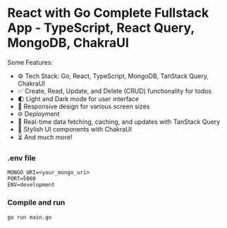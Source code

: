 # React with Go Complete Fullstack App - TypeScript, React Query, MongoDB, ChakraUI

Some Features:

-   ⚙️ Tech Stack: Go, React, TypeScript, MongoDB, TanStack Query, ChakraUI
-   ✅ Create, Read, Update, and Delete (CRUD) functionality for todos
-   🌓 Light and Dark mode for user interface
-   📱 Responsive design for various screen sizes
-   🌐 Deployment
-   🔄 Real-time data fetching, caching, and updates with TanStack Query
-   🎨 Stylish UI components with ChakraUI
-   ⏳ And much more!

### .env file

```shell
MONGO_URI=<your_mongo_uri>
PORT=5000
ENV=development
```

### Compile and run

```shell
go run main.go
```
